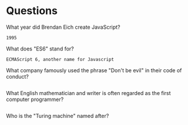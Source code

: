 # Questions

What year did Brendan Eich create JavaScript?

```
1995
```

What does "ES6" stand for?

```
ECMAScript 6, another name for Javascript
```

What company famously used the phrase "Don't be evil" in their code of conduct?

```

```

What English mathematician and writer is often regarded as the first computer programmer?

```

```

Who is the "Turing machine" named after?

```

```
